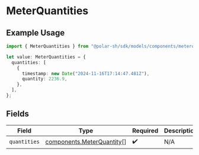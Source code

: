 # MeterQuantities

## Example Usage

```typescript
import { MeterQuantities } from "@polar-sh/sdk/models/components/meterquantities.js";

let value: MeterQuantities = {
  quantities: [
    {
      timestamp: new Date("2024-11-16T17:14:47.481Z"),
      quantity: 2236.9,
    },
  ],
};
```

## Fields

| Field                                                                  | Type                                                                   | Required                                                               | Description                                                            |
| ---------------------------------------------------------------------- | ---------------------------------------------------------------------- | ---------------------------------------------------------------------- | ---------------------------------------------------------------------- |
| `quantities`                                                           | [components.MeterQuantity](../../models/components/meterquantity.md)[] | :heavy_check_mark:                                                     | N/A                                                                    |